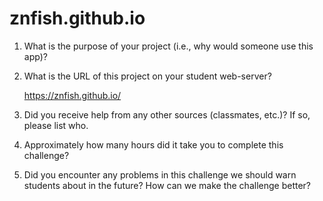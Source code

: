 # znfish.github.io

1. What is the purpose of your project (i.e., why would someone use this app)?


2. What is the URL of this project on your student web-server?
	
	https://znfish.github.io/


3. Did you receive help from any other sources (classmates, etc.)? If so, please list who.


4. Approximately how many hours did it take you to complete this challenge?


5. Did you encounter any problems in this challenge we should warn students about in the future? How can we make the challenge better?